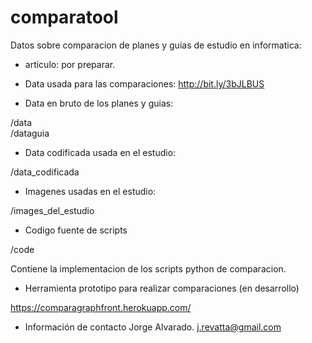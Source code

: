 # comparatool
Datos sobre comparacion de planes y guias de estudio en informatica:

* articulo:
por preparar.

* Data usada para las comparaciones:
http://bit.ly/3bJLBUS

* Data en bruto de los planes y guias: 

/data  
/dataguia

* Data codificada usada en el estudio:

/data_codificada

* Imagenes usadas en el estudio:

/images_del_estudio

* Codigo fuente de scripts

/code

Contiene la implementacion de los scripts python de comparacion.

* Herramienta prototipo para realizar comparaciones (en desarrollo)

https://comparagraphfront.herokuapp.com/

* Información de contacto
Jorge Alvarado. j.revatta@gmail.com



